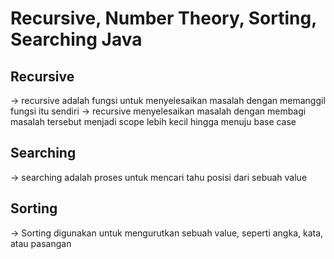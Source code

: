 # Recursive, Number Theory, Sorting, Searching Java

## Recursive

-> recursive adalah fungsi untuk menyelesaikan masalah dengan memanggil fungsi itu sendiri
-> recursive menyelesaikan masalah dengan membagi masalah tersebut menjadi scope lebih kecil hingga menuju base case

## Searching

-> searching adalah proses untuk mencari tahu posisi dari sebuah value

## Sorting

-> Sorting digunakan untuk mengurutkan sebuah value, seperti angka, kata, atau pasangan

